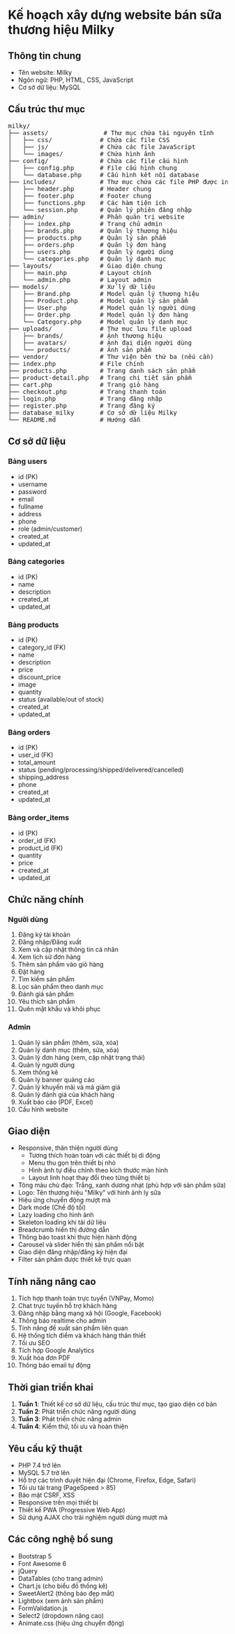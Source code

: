 # Kế hoạch xây dựng website bán sữa thương hiệu Milky

## Thông tin chung

- Tên website: Milky
- Ngôn ngữ: PHP, HTML, CSS, JavaScript
- Cơ sở dữ liệu: MySQL

## Cấu trúc thư mục

<pre>
milky/
├── assets/               # Thư mục chứa tài nguyên tĩnh
│   ├── css/             # Chứa các file CSS
│   ├── js/              # Chứa các file JavaScript
│   └── images/          # Chứa hình ảnh
├── config/              # Chứa các file cấu hình
│   ├── config.php       # File cấu hình chung
│   └── database.php     # Cấu hình kết nối database
├── includes/            # Thư mục chứa các file PHP được include
│   ├── header.php       # Header chung
│   ├── footer.php       # Footer chung
│   ├── functions.php    # Các hàm tiện ích
│   └── session.php      # Quản lý phiên đăng nhập
├── admin/               # Phần quản trị website
│   ├── index.php        # Trang chủ admin
|   ├── brands.php       # Quản lý thương hiệu
│   ├── products.php     # Quản lý sản phẩm
│   ├── orders.php       # Quản lý đơn hàng
│   ├── users.php        # Quản lý người dùng
│   └── categories.php   # Quản lý danh mục
├── layouts/             # Giao diện chung
│   ├── main.php         # Layout chính
│   └── admin.php        # Layout admin
├── models/              # Xử lý dữ liệu
│   ├── Brand.php        # Model quản lý thương hiệu
│   ├── Product.php      # Model quản lý sản phẩm
│   ├── User.php         # Model quản lý người dùng
│   ├── Order.php        # Model quản lý đơn hàng
│   └── Category.php     # Model quản lý danh mục
├── uploads/             # Thư mục lưu file upload
│   ├── brands/          # Ảnh thương hiệu
│   ├── avatars/         # Ảnh đại diện người dùng       
│   └── products/        # Ảnh sản phẩm
├── vendor/              # Thư viện bên thứ ba (nếu cần)
├── index.php            # File chính
├── products.php         # Trang danh sách sản phẩm
├── product-detail.php   # Trang chi tiết sản phẩm
├── cart.php             # Trang giỏ hàng
├── checkout.php         # Trang thanh toán
├── login.php            # Trang đăng nhập
├── register.php         # Trang đăng ký
├── database_milky       # Cơ sở dữ liệu Milky
└── README.md            # Hướng dẫn
</pre>

## Cơ sở dữ liệu

### Bảng users

- id (PK)
- username
- password
- email
- fullname
- address
- phone
- role (admin/customer)
- created_at
- updated_at

### Bảng categories

- id (PK)
- name
- description
- created_at
- updated_at

### Bảng products

- id (PK)
- category_id (FK)
- name
- description
- price
- discount_price
- image
- quantity
- status (available/out of stock)
- created_at
- updated_at

### Bảng orders

- id (PK)
- user_id (FK)
- total_amount
- status (pending/processing/shipped/delivered/cancelled)
- shipping_address
- phone
- created_at
- updated_at

### Bảng order_items

- id (PK)
- order_id (FK)
- product_id (FK)
- quantity
- price
- created_at
- updated_at

## Chức năng chính

### Người dùng

1. Đăng ký tài khoản
2. Đăng nhập/Đăng xuất
3. Xem và cập nhật thông tin cá nhân
4. Xem lịch sử đơn hàng
5. Thêm sản phẩm vào giỏ hàng
6. Đặt hàng
7. Tìm kiếm sản phẩm
8. Lọc sản phẩm theo danh mục
9. Đánh giá sản phẩm
10. Yêu thích sản phẩm
11. Quên mật khẩu và khôi phục

### Admin

1. Quản lý sản phẩm (thêm, sửa, xóa)
2. Quản lý danh mục (thêm, sửa, xóa)
3. Quản lý đơn hàng (xem, cập nhật trạng thái)
4. Quản lý người dùng
5. Xem thống kê
6. Quản lý banner quảng cáo
7. Quản lý khuyến mãi và mã giảm giá
8. Quản lý đánh giá của khách hàng
9. Xuất báo cáo (PDF, Excel)
10. Cấu hình website

## Giao diện

- Responsive, thân thiện người dùng
  - Tương thích hoàn toàn với các thiết bị di động
  - Menu thu gọn trên thiết bị nhỏ
  - Hình ảnh tự điều chỉnh theo kích thước màn hình
  - Layout linh hoạt thay đổi theo từng thiết bị
- Tông màu chủ đạo: Trắng, xanh dương nhạt (phù hợp với sản phẩm sữa)
- Logo: Tên thương hiệu "Milky" với hình ảnh ly sữa
- Hiệu ứng chuyển động mượt mà
- Dark mode (Chế độ tối)
- Lazy loading cho hình ảnh
- Skeleton loading khi tải dữ liệu
- Breadcrumb hiển thị đường dẫn
- Thông báo toast khi thực hiện hành động
- Carousel và slider hiển thị sản phẩm nổi bật
- Giao diện đăng nhập/đăng ký hiện đại
- Filter sản phẩm được thiết kế trực quan

## Tính năng nâng cao

1. Tích hợp thanh toán trực tuyến (VNPay, Momo)
2. Chat trực tuyến hỗ trợ khách hàng
3. Đăng nhập bằng mạng xã hội (Google, Facebook)
4. Thông báo realtime cho admin
5. Tính năng đề xuất sản phẩm liên quan
6. Hệ thống tích điểm và khách hàng thân thiết
7. Tối ưu SEO
8. Tích hợp Google Analytics
9. Xuất hóa đơn PDF
10. Thông báo email tự động

## Thời gian triển khai

1. **Tuần 1**: Thiết kế cơ sở dữ liệu, cấu trúc thư mục, tạo giao diện cơ bản
2. **Tuần 2**: Phát triển chức năng người dùng
3. **Tuần 3**: Phát triển chức năng admin
4. **Tuần 4**: Kiểm thử, tối ưu và hoàn thiện

## Yêu cầu kỹ thuật

- PHP 7.4 trở lên
- MySQL 5.7 trở lên
- Hỗ trợ các trình duyệt hiện đại (Chrome, Firefox, Edge, Safari)
- Tối ưu tải trang (PageSpeed > 85)
- Bảo mật CSRF, XSS
- Responsive trên mọi thiết bị
- Thiết kế PWA (Progressive Web App)
- Sử dụng AJAX cho trải nghiệm người dùng mượt mà

## Các công nghệ bổ sung

- Bootstrap 5
- Font Awesome 6
- jQuery
- DataTables (cho trang admin)
- Chart.js (cho biểu đồ thống kê)
- SweetAlert2 (thông báo đẹp mắt)
- Lightbox (xem ảnh sản phẩm)
- FormValidation.js
- Select2 (dropdown nâng cao)
- Animate.css (hiệu ứng chuyển động)
